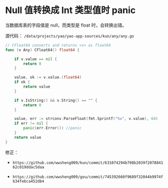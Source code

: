 # Null 值转换成 Int 类型值时 panic

当数据库表的字段值是 null，而类型是 float 时，会转换出错。

源代码：
`/data/projects/yao/yao-app-sources/kun/any/any.go`

```go
// CFloat64 converts and returns <v> as float64
func (v Any) CFloat64() float64 {

	if v.value == nil {
		return 0
	}

	value, ok := v.value.(float64)
	if ok {
		return value
	}

	if v.IsString() && v.String() == "" {
		return 0
	}

	value, err := strconv.ParseFloat(fmt.Sprintf("%v", v.value), 64)
	if err != nil {
		panic(err.Error()) //panic
	}
	return value
}

```

修正：

- `https://github.com/wwsheng009/kun/commit/631074294b798b2039f207884162c019ddac5daa`

- `https://github.com/wwsheng009/gou/commit/745392660f9689f32044b9974fb34febca452db4`
